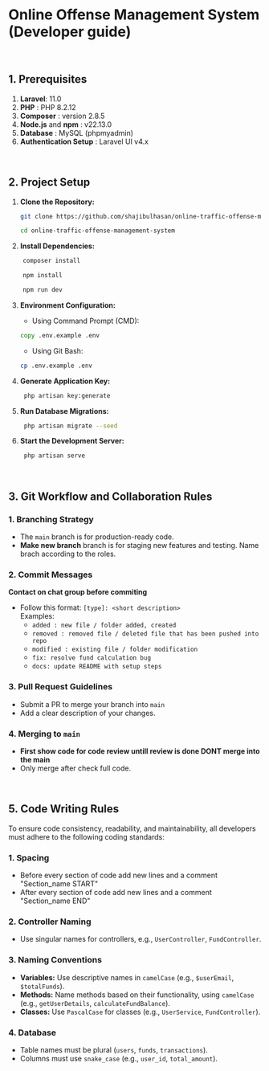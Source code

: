 # Online Offense Management System (Developer guide)

&nbsp;

## **1. Prerequisites**

1. **Laravel**: 11.0
2. **PHP** : PHP 8.2.12
3. **Composer** : version 2.8.5
4. **Node.js** and **npm** : v22.13.0
5. **Database** : MySQL (phpmyadmin)
6. **Authentication Setup** : Laravel UI v4.x

&nbsp;

## **2. Project Setup**

1. **Clone the Repository:**

    ```bash
    git clone https://github.com/shajibulhasan/online-traffic-offense-management-system.git
    ```
    ```bash
    cd online-traffic-offense-management-system
    ```

2. **Install Dependencies:**


```bash
    composer install
```
```bash
    npm install
```
```bash
    npm run dev
```

3. **Environment Configuration:**

    - Using Command Prompt (CMD):

    ```cmd
    copy .env.example .env
    ```

    - Using Git Bash:

    ```bash
    cp .env.example .env
    ```

4. **Generate Application Key:**

    ```bash
     php artisan key:generate
    ```

5. **Run Database Migrations:**

    ```bash
     php artisan migrate --seed
    ```

6. **Start the Development Server:**

    ```bash
     php artisan serve
    ```

&nbsp;

## **3. Git Workflow and Collaboration Rules**

### 1. Branching Strategy

-   The `main` branch is for production-ready code.
-   **Make new branch** branch is for staging new features and testing. Name brach according to the roles.

### 2. Commit Messages

**Contact on chat group before commiting**

-   Follow this format:
    `[type]: <short description>`  
    Examples:
    -   `added : new file / folder added, created`
    -   `removed : removed file / deleted file that has been pushed into repo`
    -   `modified : existing file / folder modification`
    -   `fix: resolve fund calculation bug`
    -   `docs: update README with setup steps`

### 3. Pull Request Guidelines

-   Submit a PR to merge your branch into `main`
-   Add a clear description of your changes.

### 4. Merging to `main`

-   **First show code for code review untill review is done DONT merge into the main**
-   Only merge after check full code.

&nbsp;

## **5. Code Writing Rules**

To ensure code consistency, readability, and maintainability, all developers must adhere to the following coding standards:

### 1. **Spacing**

-   Before every section of code add new lines and a comment "Section_name START"
-   After every section of code add new lines and a comment "Section_name END"

### 2. **Controller Naming**

-   Use singular names for controllers, e.g., `UserController`, `FundController`.

### 3. **Naming Conventions**

-   **Variables:** Use descriptive names in `camelCase` (e.g., `$userEmail`, `$totalFunds`).
-   **Methods:** Name methods based on their functionality, using `camelCase` (e.g., `getUserDetails`, `calculateFundBalance`).
-   **Classes:** Use `PascalCase` for classes (e.g., `UserService`, `FundController`).

### 4. **Database**

-   Table names must be plural (`users`, `funds`, `transactions`).
-   Columns must use `snake_case` (e.g., `user_id`, `total_amount`).

